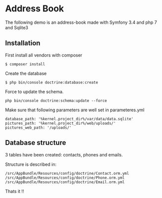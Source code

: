 Address Book 
======================

The following demo is an address-book made with Symfony 3.4 and php 7 and Sqlite3

Installation
---------------------

First install all vendors with composer

```
$ composer install 
```

Create the database

```
$ php bin/console doctrine:database:create
```

Force to update the schema.

```
php bin/console doctrine:schema:update --force
```

Make sure that following parameters are well set in parameteres.yml
```
database_path: '%kernel.project_dir%/var/data/data.sqlite'
pictures_path: '%kernel.project_dir%/web/uploads/'
pictures_web_path: '/uploads/'
```

Database structure
---------------------

3 tables have been created: contacts, phones and emails. 

Structure is described in:

```
/src/AppBundle/Resources/config/doctrine/Contact.orm.yml
/src/AppBundle/Resources/config/doctrine/Phone.orm.yml
/src/AppBundle/Resources/config/doctrine/Email.orm.yml
```

Thats it !!
